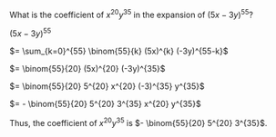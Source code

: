What is the coefficient of $x^{20}y^{35}$ in the expansion of $(5x - 3y)^{55}$?

$(5x - 3y)^{55}$

$= \sum_{k=0}^{55} \binom{55}{k} (5x)^{k} (-3y)^{55-k}$

$= \binom{55}{20} (5x)^{20} (-3y)^{35}$

$= \binom{55}{20} 5^{20} x^{20} (-3)^{35} y^{35}$

$= - \binom{55}{20} 5^{20} 3^{35} x^{20} y^{35}$

Thus, the coefficient of $x^{20}y^{35}$ is $- \binom{55}{20} 5^{20} 3^{35}$.
